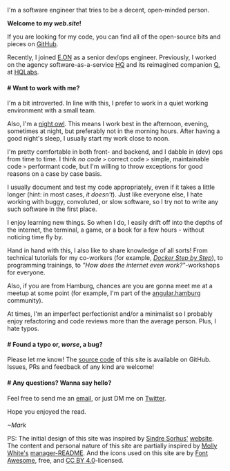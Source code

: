 I'm a software engineer that tries to be a decent, open-minded person.

<span id="welcome" class="darkred">**Welcome to my _web.site_!**</span>

If you are looking for my code, you can find all of the open-source bits and pieces on [GitHub](https://github.com/MarkTiedemann).

Recently, I joined [E.ON](https://eon.com) as a senior dev/ops engineer. Previously, I worked on the agency software-as-a-service [HQ](https://hellohq.io) and its reimagined companion [Q.](https://meetq.ai) at [HQLabs](https://hqlabs.com).

#### # Want to work with me?

I'm a bit introverted. In line with this, I prefer to work in a quiet working environment with a small team.

Also, I'm a [night owl](https://en.wikipedia.org/wiki/Night_owl_%28person%29). This means I work best in the afternoon, evening, sometimes at night, but preferably not in the morning hours. After having a good night's sleep, I usually start my work close to noon.

I'm pretty comfortable in both front- and backend, and I dabble in (dev) ops from time to time. I think _no code_ `>` correct code `>` simple, maintainable code `>` performant code, but I'm willing to throw exceptions for good reasons on a case by case basis.

I usually document and test my code appropriately, even if it takes a little longer (hint: in most cases, _it doesn't_). Just like everyone else, I hate working with buggy, convoluted, or slow software, so I try not to write any such software in the first place.

I enjoy learning new things. So when I do, I easily drift off into the depths of the internet, the terminal, a game, or a book for a few hours - without noticing time fly by.

Hand in hand with this, I also like to share knowledge of all sorts! From technical tutorials for my co-workers (for example, _[Docker Step by Step](https://github.com/MarkTiedemann/docker-step-by-step)_), to programming trainings, to _"How does the internet even work?"_-workshops for everyone.

Also, if you are from Hamburg, chances are you are gonna meet me at a meetup at some point (for example, I'm part of the [angular.hamburg](https://angular.hamburg) community).

At times, I'm an imperfect perfectionist and/or a minimalist so I probably enjoy refactoring and code reviews more than the average person. Plus, I hate typos.

#### # Found a typo or, _worse_, a bug?

Please let me know! The [source code](https://github.com/marktiedemann/marktiedemann.github.io) of this site is available on GitHub. Issues, PRs and feedback of any kind are welcome!

#### # Any questions? Wanna say hello?

Feel free to send me an [email](mailto:www.marktiedemann@gmail.com), or just DM me on [Twitter](https://twitter.com/MarkTiedemannDE).

Hope you enjoyed the read.

_~Mark_

PS: The initial design of this site was inspired by [Sindre Sorhus'](https://github.com/sindresorhus) [website](https://sindresorhus.com). The content and personal nature of this site are partially inspired by [Molly White's](http://mollywhite.net) [manager-README](https://github.com/molly/manager-README). And the icons used on this site are by [Font Awesome](https://fontawesome.com/free), free, and [CC BY 4.0](https://creativecommons.org/licenses/by/4.0)-licensed.
